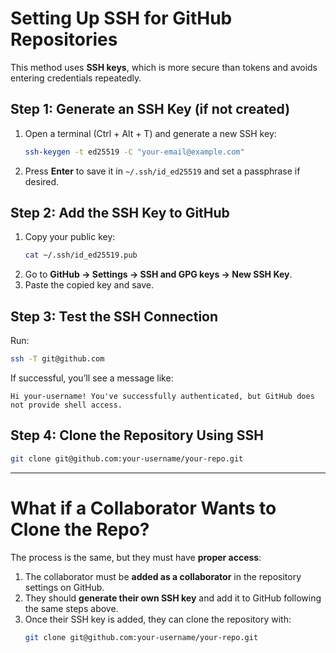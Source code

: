 # Setting Up SSH for GitHub Repositories

This method uses **SSH keys**, which is more secure than tokens and avoids entering credentials repeatedly.

## Step 1: Generate an SSH Key (if not created)
1. Open a terminal (Ctrl + Alt + T) and generate a new SSH key:
   ```bash
   ssh-keygen -t ed25519 -C "your-email@example.com"
   ```
2. Press **Enter** to save it in `~/.ssh/id_ed25519` and set a passphrase if desired.

## Step 2: Add the SSH Key to GitHub
1. Copy your public key:
   ```bash
   cat ~/.ssh/id_ed25519.pub
   ```
2. Go to **GitHub → Settings → SSH and GPG keys → New SSH Key**.
3. Paste the copied key and save.

## Step 3: Test the SSH Connection
Run:
```bash
ssh -T git@github.com
```
If successful, you’ll see a message like:
```plaintext
Hi your-username! You've successfully authenticated, but GitHub does not provide shell access.
```

## Step 4: Clone the Repository Using SSH
```bash
git clone git@github.com:your-username/your-repo.git
```

---

# What if a Collaborator Wants to Clone the Repo?
The process is the same, but they must have **proper access**:

1. The collaborator must be **added as a collaborator** in the repository settings on GitHub.
2. They should **generate their own SSH key** and add it to GitHub following the same steps above.
3. Once their SSH key is added, they can clone the repository with:
   ```bash
   git clone git@github.com:your-username/your-repo.git
   ```
